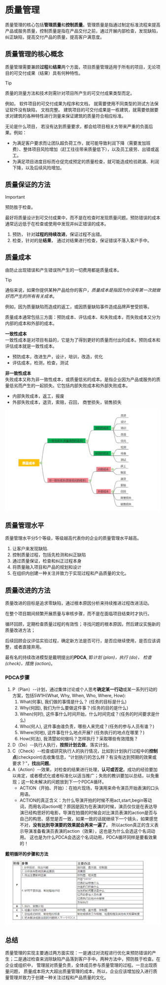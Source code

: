 # 质量管理

质量管理的核心包括**管理质量**和**控制质量**。管理质量是指通过制定标准流程来提高产品或服务质量，控制质量是指在产品交付之前，通过开展内部检查，发现缺陷，纠正缺陷，提高交付产品的质量，提高客户满意度。

## 质量管理的核心概念

质量管理需要兼顾**过程**和**结果**两个方面，项目质量管理适用于所有的项目，无论项目的可交付成果（结果）具有何种特性。

> [!TIP]
> 质量的测量方法和技术则需针对项目所产生的可交付成果类型而定。

例如， 软件项目的可交付成果为程序和文档， 就需要使用不同类型的测试方法保证软件没有缺陷， 文档完整。 建筑项目的可交付成果是一栋建筑，就需要依据要求对建筑的各种特性进行测量来保证建筑的质量符合相应标准。

无论是什么项目， 若没有达到质量要求，都会给项目相关方带来严重的负面后果。例如：
- 为满足客户要求而让团队超负荷工作，就可能导致利润下降（需要发加班费）、整体项目风险增加（赶工往往带来质量低下），以及员工疲劳、出错或返工。
- 为满足项目进度目标而仓促完成预定的质量检查，就可能造成检验疏漏、利润下降，以及后续风险增加。

## 质量保证的方法

> [!IMPORTANT]
> 预防胜于检查。

最好将质量设计到可交付成果中，而不是在检查时发现质量问题。预防错误的成本通常远远低于在检查或使用中发现并纠正错误的成本。

1. 预防， 针对**过程的持续改进**，保证过程不出错。
2. 检查，针对的是**结果**， 通过对结果进行检查，保证错误不落入客户手中。

## 质量成本

由防止出现错误和产生错误所产生的一切费用都是质量成本。

> [!TIP]
> 通俗来说，如果你提供某种产品给你的客户，*质量成本是指因为你没有第一次就做好而产生的所有有关成本*。

例如，因为质量缺陷而造成的返工，或因质量缺陷事件造成品牌声誉受损等。

质量成本通常包括三方面：预防成本、评估成本、和失败成本，而失败成本又分为内部的成本和外部的成本。

**一致性成本**  
一致性成本是对项目有益的，它是为了得到更好的质量而付出的成本。预防成本和评估成本就是一致性成本。

* 预防成本，改进生产，设计，培训，改造，优化
* 评估成本，检测，检查，测试

**非一致性成本**  
失败成本又称为非一致性成本，或质量低劣的成本。是指企业因为产品或服务的质量低劣而产生的一起损失。它包括内部失败成本和外部失败成本。

* 内部失败成本，返工，报废
* 外部失败成本，退货，索赔，召回， 商誉损失，销售损失

[![质量成本概念](images/coq.PNG)](images/coq.PNG#lightbox)

## 质量管理水平

质量管理水平分5个等级，等级越高代表你的企业的质量管理水平越高。

1. 让客户来发现缺陷.
2. 控制质量过程，包括先检测和纠正缺陷
3. 通过质量保证，检查和纠正过程本身
4. 将质量融入项目和产品的规划和设计
5. 在组织内创建一种关注并致力于实现过程和产品质量的文化。

## 质量改进的方法
质量改进的目标是追求零缺陷，通过根本原因分析来持续推进过程改进活动。 

在整个项目期间频繁开展质量与审核步骤，而不是在面临项目结束时才执行。 

循环回顾，定期检查质量过程的有效性；寻找问题的根本原因，然后建议实施新的质量改进方法；

后续回顾会议评估实验过程，确定新方法是否可行，是否应继续使用，是否应该调整，或者直接弃用。

最有名的持续改进模型是戴明提出的**PDCA**, 即*计划 (plan)，执行 (do)， 检查 (check)，措施 (action)*。

### PDCA步骤

1. P（Plan）--计划，通过集体讨论或个人思考**确定某一行动**或某一系列行动的方案，包括5W1H(What, Why, When, Who, Where, How):
    1. What(何事), 我们做的事情是什么？ (任务的目标是什么)
    1. Why(何因), 我们为什么要做这件事？(任务的目的是什么)
    1. When(何时), 这件事什么时间开始，什么时间完成？(任务的时间要求是什么)
    1. Who(何人), 这件事由谁负责，哪些人来完成？(任务的参与人员有谁？)
    1. Where(何地), 这件事在什么地点开展? (任务执行的地点在哪里？)
    1. How(何法), 我清楚如何做吗？怎样执行？采取哪些有效措施？
1. D（Do）--执行人执行，**按照计划去做**，落实计划。
1. C（Check）--检查或研究执行人的执行情况，比如到计划执行过程中的**控制点**(checkpoint)去收集信息，“计划执行的怎么样？有没有达到预期的效果或要求？”，**找出问题**。
1. A（Action）--效果，对检查的结果进行处理，**认可或否定**。成功的经验要加以肯定，或者模式化或者标准化以适当推广；失败的教训要加以总结，以免重现；这一轮未解决的问题放到下一个PDCA循环。
    * ACTION（开拍、开始）：在拍片现场，导演用来命令演员开始表演的口头用语。
    * ACTION的真正含义：为什么导演开拍的时候不用act,start,begin等动词，而用名词action呢？原因是因为在表演的时候，演员仅仅是在表达导演已经构思好的电影，导演在拍摄的时候会对比演员表演的action是否与自己的构思、感觉是否一致，如果一致的话就继续下一个镜头，如果感觉不对，**没有达到导演要的效果就会再来一遍了**。
    所以action真正的含义表示导演准备看演员表演的action（效果），这也是为什么会选这个名词动用。
    这也是为什么PDCA会选这个名词动用，PDCA循环同样是要看效果的！

**戴明循环的步骤和方法**
[![戴明环步骤和方法](images/pdca.png)](images/pdca.png#lightbox)

## 总结

质量管理的实现主要通过两方面实现：一是通过对流程进行优化来预防错误的产生；二是通过检查来消除缺陷产品落到客户手中。两种方法中，预防胜于检查。在企业或组织中， 管理层对质量负责，全体成员参与质量管理的过程。一旦出现质量问题， 质量成本将大大超出质量管理的成本，所以，企业应该增加投入进行质量管理并致力于创建一种关注过程和产品质量的文化。